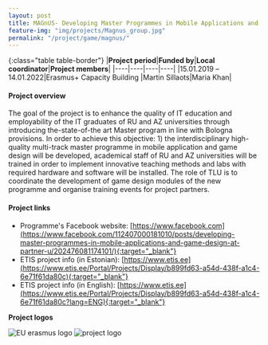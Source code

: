 ```yaml
---
layout: post
title: MAGnUS- Developing Master Programmes in Mobile Applications and Game Design at Partner Universities 
feature-img: "img/projects/Magnus_group.jpg"
permalink: "/project/game/magnus/"
---
```


{:class="table table-border"}
|**Project period**|**Funded by**|**Local coordinator**|**Project members**|
|----|----|----|----|
|15.01.2019 –14.01.2022|Erasmus+ Capacity Building |Martin Sillaots|Maria Khan|

#### Project overview
The goal of the project is to enhance the quality of IT education and employability of the IT graduates of RU and AZ universities through introducing the-state-of-the art Master program in line with Bologna provisions. In order to achieve this objective: 1) the interdisciplinary high-quality multi-track master programme in mobile application and game design will be developed, academical staff of RU and AZ universities will be trained in order to implement innovative teaching methods and labs with required hardware and software will be installed. The role of TLU is to coordinate the development of game design modules of the new programme and organise training events for project partners. 

#### Project links

- Programme's Facebook website: [https://www.facebook.com](https://www.facebook.com/112407000181010/posts/developing-master-programmes-in-mobile-applications-and-game-design-at-partner-u/202476081174101/){:target="_blank"}
- ETIS project info (in Estonian): [https://www.etis.ee](https://www.etis.ee/Portal/Projects/Display/b899fd63-a54d-438f-a1c4-6e71f61da80c){:target="_blank"} 
- ETIS project info (in English): [https://www.etis.ee](https://www.etis.ee/Portal/Projects/Display/b899fd63-a54d-438f-a1c4-6e71f61da80c?lang=ENG){:target="_blank"} 

**Project logos**
<div> 
    <img class="img-fluid-innews" src="{{ '/img/financier_logos/erasmus-plus.png' | prepend: site.baseurl }}" alt="EU erasmus logo">
    <img class="img-fluid-innews" src="{{ '/img/project_logos/Magnus_2.jpg' | prepend: site.baseurl }}" alt="project logo">
</div>